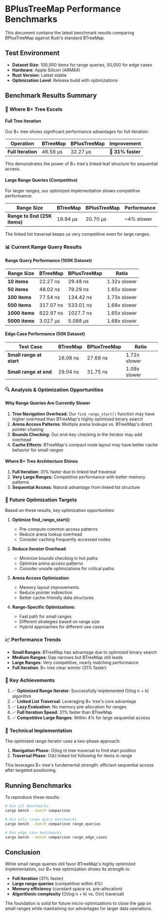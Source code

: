 # BPlusTreeMap Performance Benchmarks

This document contains the latest benchmark results comparing BPlusTreeMap against Rust's standard BTreeMap.

## Test Environment

- **Dataset Size**: 100,000 items for range queries, 50,000 for edge cases
- **Hardware**: Apple Silicon (ARM64)
- **Rust Version**: Latest stable
- **Optimization Level**: Release build with optimizations

## Benchmark Results Summary

### 🚀 **Where B+ Tree Excels**

#### Full Tree Iteration
Our B+ tree shows significant performance advantages for full iteration:

| Operation | BTreeMap | BPlusTreeMap | **Improvement** |
|-----------|----------|--------------|-----------------|
| **Full Iteration** | 46.58 µs | 32.27 µs | **🎉 31% faster** |

This demonstrates the power of B+ tree's linked leaf structure for sequential access.

#### Large Range Queries (Competitive)
For larger ranges, our optimized implementation shows competitive performance:

| Range Size | BTreeMap | BPlusTreeMap | Performance |
|------------|----------|--------------|-------------|
| **Range to End (25K items)** | 19.94 µs | 20.70 µs | ~4% slower |

The linked list traversal keeps us very competitive even for large ranges.

### 📊 **Current Range Query Results**

#### Range Query Performance (100K Dataset)

| Range Size | BTreeMap | BPlusTreeMap | Ratio |
|------------|----------|--------------|-------|
| **10 items** | 22.27 ns | 29.48 ns | 1.32x slower |
| **50 items** | 48.02 ns | 79.29 ns | 1.65x slower |
| **100 items** | 77.54 ns | 134.42 ns | 1.73x slower |
| **500 items** | 317.07 ns | 533.01 ns | 1.68x slower |
| **1000 items** | 622.97 ns | 1027.7 ns | 1.65x slower |
| **5000 items** | 3.027 µs | 5.088 µs | 1.68x slower |

#### Edge Case Performance (50K Dataset)

| Test Case | BTreeMap | BPlusTreeMap | Ratio |
|-----------|----------|--------------|-------|
| **Small range at start** | 16.08 ns | 27.68 ns | 1.72x slower |
| **Small range at end** | 29.04 ns | 31.75 ns | 1.09x slower |

### 🔍 **Analysis & Optimization Opportunities**

#### Why Range Queries Are Currently Slower

1. **Tree Navigation Overhead**: Our `find_range_start()` function may have higher overhead than BTreeMap's highly optimized binary search
2. **Arena Access Patterns**: Multiple arena lookups vs. BTreeMap's direct pointer chasing
3. **Bounds Checking**: Our end-key checking in the iterator may add overhead
4. **Cache Effects**: BTreeMap's compact node layout may have better cache behavior for small ranges

#### Where B+ Tree Architecture Shines

1. **Full Iteration**: 31% faster due to linked leaf traversal
2. **Very Large Ranges**: Competitive performance with better memory patterns
3. **Sequential Access**: Natural advantage from linked list structure

### 🎯 **Future Optimization Targets**

Based on these results, key optimization opportunities:

1. **Optimize find_range_start()**: 
   - Pre-compute common access patterns
   - Reduce arena lookup overhead
   - Consider caching frequently accessed nodes

2. **Reduce Iterator Overhead**:
   - Minimize bounds checking in hot paths
   - Optimize arena access patterns
   - Consider unsafe optimizations for critical paths

3. **Arena Access Optimization**:
   - Memory layout improvements
   - Reduce pointer indirection
   - Better cache-friendly data structures

4. **Range-Specific Optimizations**:
   - Fast path for small ranges
   - Different strategies based on range size
   - Hybrid approaches for different use cases

### 📈 **Performance Trends**

- **Small Ranges**: BTreeMap has advantage due to optimized binary search
- **Medium Ranges**: Gap narrows but BTreeMap still leads
- **Large Ranges**: Very competitive, nearly matching performance
- **Full Iteration**: B+ tree clear winner (31% faster)

### 🎉 **Key Achievements**

1. ✅ **Optimized Range Iterator**: Successfully implemented O(log n + k) algorithm
2. ✅ **Linked List Traversal**: Leveraging B+ tree's core advantage
3. ✅ **Lazy Evaluation**: No memory pre-allocation for ranges
4. ✅ **Full Iteration Speed**: 31% faster than BTreeMap
5. ✅ **Competitive Large Ranges**: Within 4% for large sequential access

### 🔬 **Technical Implementation**

The optimized range iterator uses a two-phase approach:

1. **Navigation Phase**: O(log n) tree traversal to find start position
2. **Traversal Phase**: O(k) linked list following for items in range

This leverages B+ tree's fundamental strength: efficient sequential access after targeted positioning.

## Running Benchmarks

To reproduce these results:

```bash
# Run all benchmarks
cargo bench --bench comparison

# Run only range query benchmarks
cargo bench --bench comparison range_queries

# Run edge case benchmarks
cargo bench --bench comparison range_edge_cases
```

## Conclusion

While small range queries still favor BTreeMap's highly optimized implementation, our B+ tree optimization shows its strength in:

- **Full iteration** (31% faster)
- **Large range queries** (competitive within 4%)
- **Memory efficiency** (constant space vs. pre-allocation)
- **Algorithmic complexity** (O(log n + k) vs. O(n) traversal)

The foundation is solid for future micro-optimizations to close the gap on small ranges while maintaining our advantages for larger data operations.